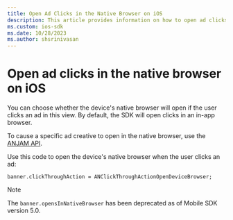 ```yaml
---
title: Open Ad Clicks in the Native Browser on iOS
description: This article provides information on how to open ad clicks in the native browser on iOS. By default, the SDK will open clicks in an in-app browser.
ms.custom: ios-sdk
ms.date: 10/28/2023
ms.author: shsrinivasan
---
```


# Open ad clicks in the native browser on iOS

You can choose whether the device's native browser will open if the user clicks an ad in this view. By default, the SDK will open clicks in an in-app browser.

To cause a specific ad creative to open in the native browser, use the [ANJAM API](anjam-user-guide.md).

Use this code to open the device's native browser when the user clicks an ad:

```
banner.clickThroughAction = ANClickThroughActionOpenDeviceBrowser;
```

> [!NOTE]
> The `banner.opensInNativeBrowser` has been deprecated as of Mobile SDK version 5.0.
